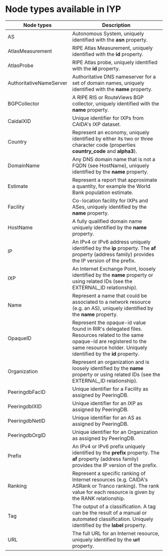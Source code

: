 
# Node types available in IYP

| Node types              | Description                                                                                                                       |
|-------------------------|-----------------------------------------------------------------------------------------------------------------------------------|
| AS                      | Autonomous System, uniquely identified with the **asn** property.                                                                 |
| AtlasMeasurement        | RIPE Atlas Measurement, uniquely identified with the **id** property.                                                             |
| AtlasProbe              | RIPE Atlas probe, uniquely identified with the **id** property.                                                                   |
| AuthoritativeNameServer | Authoritative DNS nameserver for a set of domain names, uniquely identified with the **name** property.                           |
| BGPCollector            | A RIPE RIS or RouteViews BGP collector, uniquely identified with the **name** property.                                           |
| CaidaIXID               | Unique identifier for IXPs from CAIDA's IXP dataset.                                                                              |
| Country                 | Represent an economy, uniquely identified by either its two or three character code (properties **country_code** and **alpha3**). |
| DomainName              | Any DNS domain name that is not a FQDN (see HostName), uniquely identified by the **name** property.                              |
| Estimate                | Represent a report that approximate a quantity, for example the World Bank population estimate.                                   |
| Facility                | Co-location facility for IXPs and ASes, uniquely identified by the **name** property.                                             |
| HostName                | A fully qualified domain name uniquely identified by the **name** property.                                                       |
| IP                      | An IPv4 or IPv6 address uniquely identified by the **ip** property. The **af** property (address family) provides the IP version of the prefix.|
| IXP                     | An Internet Exchange Point, loosely identified by the **name** property or using related IDs (see the EXTERNAL_ID relationship).  |
| Name                    | Represent a name that could be associated to a network resource (e.g. an AS), uniquely identified by the **name** property.       |
| OpaqueID                | Represent the opaque-id value found in RIR's delegated files. Resources related to the same opaque-id are registered to the same resource holder. Uniquely identified by the **id** property.|
| Organization            | Represent an organization and is loosely identified by the **name** property or using related IDs (see the EXTERNAL_ID relationship).|
| PeeringdbFacID          | Unique identifier for a Facility as assigned by PeeringDB.                                                                        |
| PeeringdbIXID           | Unique identifier for an IXP as assigned by PeeringDB.                                                                            |
| PeeringdbNetID          | Unique identifier for an AS as assigned by PeeringDB.                                                                             |
| PeeringdbOrgID          | Unique identifier for an Organization as assigned by PeeringDB.                                                                   |
| Prefix                  | An IPv4 or IPv6 prefix uniquely identified by the **prefix** property. The **af** property (address family) provides the IP version of the prefix.|
| Ranking                 | Represent a specific ranking of Internet resources (e.g. CAIDA's ASRank or Tranco ranking). The rank value for each resource is given by the RANK relationship.|
| Tag                     | The output of a classification. A tag can be the result of a manual or automated classification. Uniquely identified by the **label** property.|
| URL                     | The full URL for an Internet resource, uniquely identified by the **url** property.                                               |

